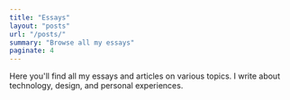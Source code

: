 ```yaml
---
title: "Essays"
layout: "posts"
url: "/posts/"
summary: "Browse all my essays"
paginate: 4
---
```


Here you'll find all my essays and articles on various topics. I write about technology, design, and personal experiences.
